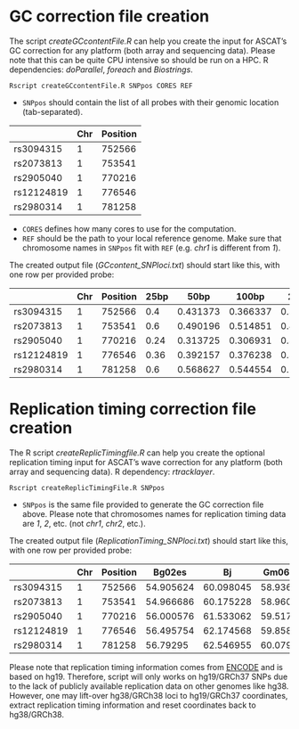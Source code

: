 # GC correction file creation

The script *createGCcontentFile.R* can help you create the input for ASCAT’s GC correction for any platform (both array and sequencing data). Please note that this can be quite CPU intensive so should be run on a HPC. R dependencies: *doParallel*, *foreach* and *Biostrings*.

`Rscript createGCcontentFile.R SNPpos CORES REF`

 - `SNPpos` should contain the list of all probes with their genomic location (tab-separated).

| | Chr | Position |
| --- | --- | --- |
| rs3094315 | 1 | 752566 |
| rs2073813 | 1 | 753541 |
| rs2905040 | 1 | 770216 |
| rs12124819 | 1 | 776546 |
| rs2980314 | 1 | 781258 |

 - `CORES` defines how many cores to use for the computation.
 - `REF` should be the path to your local reference genome. Make sure that chromosome names in `SNPpos` fit with `REF` (e.g. *chr1* is different from *1*).

The created output file (*GCcontent_SNPloci.txt*) should start like this, with one row per provided probe:

| | Chr | Position | 25bp | 50bp | 100bp | 200bp | 500bp | 1kb | 2kb | 5kb | 10kb | 20kb | 50kb | 100kb | 200kb | 500kb | 1Mb |
| --- | --- | --- | --- | --- | --- | --- | --- | --- | --- | --- | --- | --- | --- | --- | --- | --- | --- |
| rs3094315 | 1 | 752566 | 0.4 | 0.431373 | 0.366337 | 0.363184 | 0.40519 | 0.435564 | 0.428286 | 0.431314 | 0.444656 | 0.427279 | 0.434511 | 0.444756 | 0.462163 | 0.502001 | 0.517332 |
| rs2073813 | 1 | 753541 | 0.6 | 0.490196 | 0.514851 | 0.487562 | 0.499002 | 0.484515 | 0.496752 | 0.441512 | 0.460054 | 0.439778 | 0.437291 | 0.444906 | 0.463808 | 0.50239 | 0.517472 |
| rs2905040 | 1 | 770216 | 0.24 | 0.313725 | 0.306931 | 0.348259 | 0.46507 | 0.483516 | 0.517741 | 0.491502 | 0.466453 | 0.468427 | 0.453431 | 0.441786 | 0.474883 | 0.508137 | 0.522142 |
| rs12124819 | 1 | 776546 | 0.36 | 0.392157 | 0.376238 | 0.39801 | 0.431138 | 0.452547 | 0.437781 | 0.44891 | 0.464254 | 0.463777 | 0.465511 | 0.445236 | 0.481648 | 0.510419 | 0.523123 |
| rs2980314 | 1 | 781258 | 0.6 | 0.568627 | 0.544554 | 0.527363 | 0.433134 | 0.431568 | 0.435282 | 0.462507 | 0.471153 | 0.460927 | 0.467091 | 0.444976 | 0.486573 | 0.510809 | 0.52383 |

# Replication timing correction file creation
The R script *createReplicTimingfile.R* can help you create the optional replication timing input for ASCAT’s wave correction for any platform (both array and sequencing data). R dependency: *rtracklayer*.

`Rscript createReplicTimingFile.R SNPpos`

 - `SNPpos` is the same file provided to generate the GC correction file above. Please note that chromosomes names for replication timing data are *1*, *2*, etc. (not *chr1*, *chr2*, etc.).

The created output file (*ReplicationTiming_SNPloci.txt*) should start like this, with one row per provided probe:

| | Chr | Position | Bg02es | Bj | Gm06990 | Gm12801 | Gm12812 | Gm12813 | Gm12878 | Helas3 | Hepg2 | Huvec | Imr90 | K562 | Mcf7 | Nhek | Sknsh |
| --- | --- | --- | --- | --- | --- | --- | --- | --- | --- | --- | --- | --- | --- | --- | --- | --- | --- |
| rs3094315 | 1 | 752566 | 54.905624 | 60.098045 | 58.936962 | 60.200775 | 59.797001 | 57.530655 | 61.163361 | 63.059586 | 68.468796 | 58.805431 | 67.670982 | 67.934761 | 64.411995 | 57.198978 | 58.010719 |
| rs2073813 | 1 | 753541 | 54.966686 | 60.175228 | 58.960648 | 60.191437 | 59.853878 | 57.569115 | 61.162411 | 63.085983 | 68.470589 | 58.821083 | 67.701759 | 67.995796 | 64.448158 | 57.264729 | 57.990158 |
| rs2905040 | 1 | 770216 | 56.000576 | 61.533062 | 59.517155 | 60.315243 | 60.879486 | 58.433681 | 61.421215 | 63.689762 | 68.565933 | 59.307125 | 68.349823 | 69.068848 | 65.135139 | 58.516354 | 57.936165 |
| rs12124819 | 1 | 776546 | 56.495754 | 62.174568 | 59.858677 | 60.523235 | 61.383484 | 58.944229 | 61.69376 | 64.059311 | 68.656227 | 59.664303 | 68.723213 | 69.572342 | 65.509315 | 59.173409 | 58.08889 |
| rs2980314 | 1 | 781258 | 56.79295 | 62.546955 | 60.079067 | 60.68153 | 61.683388 | 59.267509 | 61.892082 | 64.298447 | 68.724228 | 59.908783 | 68.960464 | 69.863716 | 65.745972 | 59.575733 | 58.227413 |

Please note that replication timing information comes from [ENCODE](http://hgdownload.cse.ucsc.edu/goldenpath/hg19/encodeDCC/wgEncodeUwRepliSeq/) and is based on hg19. Therefore, script will only works on hg19/GRCh37 SNPs due to the lack of publicly available replication data on other genomes like hg38. However, one may lift-over hg38/GRCh38 loci to hg19/GRCh37 coordinates, extract replication timing information and reset coordinates back to hg38/GRCh38.
